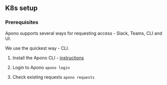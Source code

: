 ## K8s setup

### Prerequisites
 
Apono supports several ways for requesting access - Slack, Teams, CLI and UI.

We use the quickest way - CLI.

1. Install the Apono CLI - [instructions](https://github.com/apono-io/apono-cli)


2. Login to Apono
`apono login`


3. Check existing requests
`apono requests`